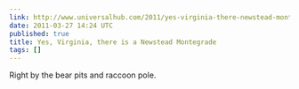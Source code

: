 ```yaml
---
link: http://www.universalhub.com/2011/yes-virginia-there-newstead-montegrade
date: 2011-03-27 14:24 UTC
published: true
title: Yes, Virginia, there is a Newstead Montegrade
tags: []
---
```


Right by the bear pits and raccoon pole.
